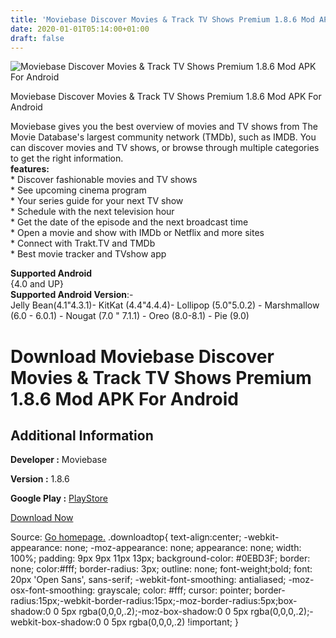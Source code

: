 ```yaml
---
title: 'Moviebase Discover Movies & Track TV Shows Premium 1.8.6 Mod APK For Android'
date: 2020-01-01T05:14:00+01:00
draft: false
---
```


![Moviebase Discover Movies & Track TV Shows Premium 1.8.6 Mod APK For Android](https://i0.wp.com/apkhome.net/wp-content/uploads/2019/11/Moviebase-Discover-Movies-Track-TV-Shows-Premium-1.8.6-Mod.png "Moviebase Discover Movies & Track TV Shows Premium 1.8.6 Mod APK For Android")

  

Moviebase Discover Movies & Track TV Shows Premium 1.8.6 Mod APK For Android

Moviebase gives you the best overview of movies and TV shows from The Movie Database's largest community network (TMDb), such as IMDB. You can discover movies and TV shows, or browse through multiple categories to get the right information.  
**features:**  
\* Discover fashionable movies and TV shows  
\* See upcoming cinema program  
\* Your series guide for your next TV show  
\* Schedule with the next television hour  
\* Get the date of the episode and the next broadcast time  
\* Open a movie and show with IMDb or Netflix and more sites  
\* Connect with Trakt.TV and TMDb  
\* Best movie tracker and TVshow app

**Supported Android**  
{4.0 and UP}  
**Supported Android Version**:-  
Jelly Bean(4.1"4.3.1)- KitKat (4.4"4.4.4)- Lollipop (5.0"5.0.2) - Marshmallow (6.0 - 6.0.1) - Nougat (7.0 " 7.1.1) - Oreo (8.0-8.1) - Pie (9.0)

Download Moviebase Discover Movies & Track TV Shows Premium 1.8.6 Mod APK For Android
=====================================================================================

Additional Information
----------------------

**Developer :** Moviebase

**Version :** 1.8.6

**Google Play :** [PlayStore](https://play.google.com/store/apps/details?id=com.moviebase)

  

[Download Now](https://store4app.co/post/moviebase-discover-movies-amp-track-tv-shows-premium-1-8-6-mod-apk-for-android_1573743683)

  
Source: [Go homepage.](https://store4app.co/post/moviebase-discover-movies-amp-track-tv-shows-premium-1-8-6-mod-apk-for-android_1573743683) .downloadtop{ text-align:center; -webkit-appearance: none; -moz-appearance: none; appearance: none; width: 100%; padding: 9px 9px 11px 13px; background-color: #0EBD3F; border: none; color:#fff; border-radius: 3px; outline: none; font-weight;bold; font: 20px 'Open Sans', sans-serif; -webkit-font-smoothing: antialiased; -moz-osx-font-smoothing: grayscale; color: #fff; cursor: pointer; border-radius:15px;-webkit-border-radius:15px;-moz-border-radius:5px;box-shadow:0 0 5px rgba(0,0,0,.2);-moz-box-shadow:0 0 5px rgba(0,0,0,.2);-webkit-box-shadow:0 0 5px rgba(0,0,0,.2) !important; }